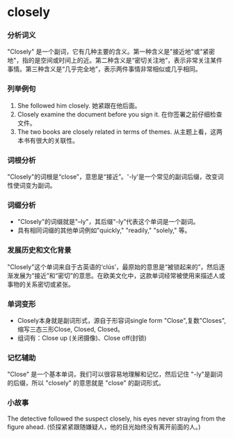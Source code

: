 # closely

### 分析词义

  

"Closely" 是一个副词，它有几种主要的含义。第一种含义是"接近地"或"紧密地"，指的是空间或时间上的近。第二种含义是“密切关注地”，表示非常关注某件事情。第三种含义是“几乎完全地”，表示两件事情非常相似或几乎相同。

  

### 列举例句

  

1.  She followed him closely. 她紧跟在他后面。
2.  Closely examine the document before you sign it. 在你签署之前仔细检查文件。
3.  The two books are closely related in terms of themes. 从主题上看，这两本书有很大的关联性。

  

### 词根分析

  

"Closely"的词根是“close”，意思是“接近”。'-ly'是一个常见的副词后缀，改变词性使词变为副词。

  

### 词缀分析

  

*   "Closely"的词缀就是"–ly"，其后缀“-ly”代表这个单词是一个副词。
*   具有相同词缀的其他单词例如"quickly," "readily," "solely," 等。

  

### 发展历史和文化背景

  

"Closely"这个单词来自于古英语的‘clús’，最原始的意思是“被锁起来的”，然后逐渐发展为“接近”和“密切”的意思。在欧美文化中，这款单词经常被使用来描述人或事物的关系密切或紧张。

  

### 单词变形

  

*   Closely本身就是副词形式，源自于形容词single form "Close",复数"Closes", 缩写三态三形Close, Closed, Closed。
*   组词有：Close up (关闭摄像)、Close off(封锁)

  

### 记忆辅助

  

"Close" 是一个基本单词，我们可以很容易地理解和记忆，然后记住 "-ly"是副词的后缀，所以 "closely" 的意思就是 "close" 的副词形式。

  

### 小故事

  

The detective followed the suspect closely, his eyes never straying from the figure ahead. (侦探紧紧跟随嫌疑人，他的目光始终没有离开前面的人。)
